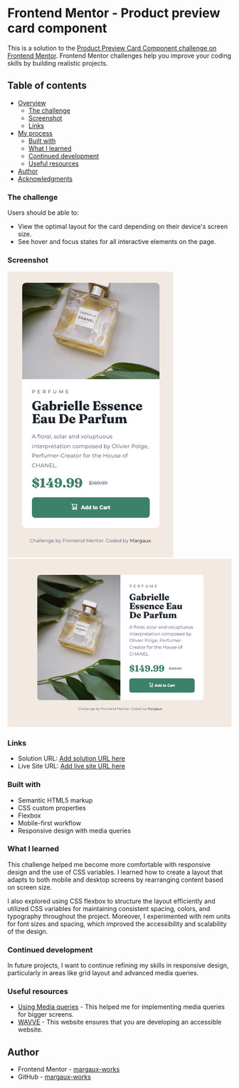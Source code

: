 # Frontend Mentor - Product preview card component

This is a solution to the [Product Preview Card Component challenge on Frontend Mentor](https://www.frontendmentor.io/challenges/product-preview-card-component-GO7UmttRfa). Frontend Mentor challenges help you improve your coding skills by building realistic projects.

## Table of contents

- [Overview](#overview)
  - [The challenge](#the-challenge)
  - [Screenshot](#screenshot)
  - [Links](#links)
- [My process](#my-process)
  - [Built with](#built-with)
  - [What I learned](#what-i-learned)
  - [Continued development](#continued-development)
  - [Useful resources](#useful-resources)
- [Author](#author)
- [Acknowledgments](#acknowledgments)

### The challenge

Users should be able to:

- View the optimal layout for the card depending on their device's screen size.
- See hover and focus states for all interactive elements on the page.

### Screenshot

![Mobile view](/img/preview_mobile.png)
![Desktop view](/img/preview_desktop.png)

### Links

- Solution URL: [Add solution URL here](https://www.frontendmentor.io/solutions/social-links-profile-WdiaELF2i3)
- Live Site URL: [Add live site URL here](https://margaux-works.github.io/frontend_mentor_product-review/)

### Built with

- Semantic HTML5 markup
- CSS custom properties
- Flexbox
- Mobile-first workflow
- Responsive design with media queries

### What I learned

This challenge helped me become more comfortable with responsive design and the use of CSS variables. I learned how to create a layout that adapts to both mobile and desktop screens by rearranging content based on screen size.

I also explored using CSS flexbox to structure the layout efficiently and utilized CSS variables for maintaining consistent spacing, colors, and typography throughout the project. Moreover, I experimented with rem units for font sizes and spacing, which improved the accessibility and scalability of the design.

### Continued development

In future projects, I want to continue refining my skills in responsive design, particularly in areas like grid layout and advanced media queries.

### Useful resources

- [Using Media queries](https://developer.mozilla.org/en-US/docs/Web/CSS/CSS_media_queries/Using_media_queries) - This helped me for implementing media queries for bigger screens.
- [WAVVE](https://wave.webaim.org/) - This website ensures that you are developing an accessible website.

## Author

- Frontend Mentor - [margaux-works](https://www.frontendmentor.io/profile/margaux-works)
- GitHub - [margaux-works](https://github.com/margaux-works)
